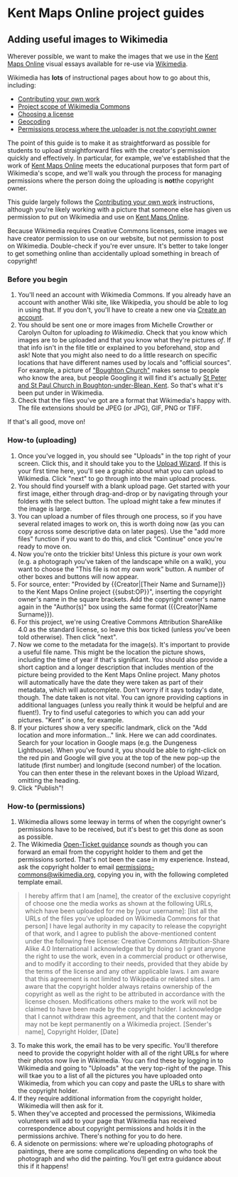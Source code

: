 <param ve-config
  title="Kent Maps Online project guides: Adding useful images to Wikimedia"
  source-image="https://iiif.wellcomecollection.org/image/B0009092.jpg/full/2048%2C/0/default.jpg"
  banner="https://jstor-labs.github.io/plant-humanities/images/banners/peony.jpg"
  layout="vtl"
  num-maps="4"
  num-images="4"
  num-primary-sources="1"
  author="Dr Dominique Gracia">
  
# Kent Maps Online project guides
## Adding useful images to Wikimedia

Wherever possible, we want to make the images that we use in the [Kent Maps Online](http://kent-maps.online) visual essays available for re-use via [Wikimedia](https://commons.wikimedia.org/wiki/Main_Page).

Wikimedia has **lots** of instructional pages about how to go about this, including:
* [Contributing your own work](https://commons.wikimedia.org/wiki/Commons:Contributing_your_own_work#Step_5:_Describing_the_file)
* [Project scope of Wikimedia Commons](https://commons.wikimedia.org/wiki/Commons:Project_scope)
* [Choosing a license](https://commons.wikimedia.org/wiki/Commons:Choosing_a_license)
* [Geocoding](https://commons.wikimedia.org/wiki/Commons:Geocoding)
* [Permissions process where the uploader is not the copyright owner](https://commons.wikimedia.org/wiki/Commons:OTRS)

The point of this guide is to make it as straightforward as possible for students to upload straightforward files with the creator's permission quickly and effectively. In particular, for example, we've established that the work of [Kent Maps Online](http://kent-maps.online) meets the educational purposes that form part of Wikimedia's scope, and we'll walk you through the process for managing permissions where the person doing the uploading is **not**the copyright owner. 

This guide largely follows the [Contributing your own work](https://commons.wikimedia.org/wiki/Commons:Contributing_your_own_work#Step_5:_Describing_the_file) instructions, although you're likely working with a picture that someone else has given us permission to put on Wikimedia and use on [Kent Maps Online](http://kent-maps.online). 

Because Wikimedia requires Creative Commons licenses, some images we have creator permission to use on our website, but not permission to post on Wikimedia. Double-check if you're ever unsure. It's better to take longer to get something online than accidentally upload something in breach of copyright!

### Before you begin

1. You'll need an account with Wikimedia Commons. If you already have an account with another Wiki site, like Wikipedia, you should be able to log in using that. If you don't, you'll have to create a new one via [Create an account](https://commons.wikimedia.org/w/index.php?title=Special:CreateAccount&returnto=Main+Page).
2. You should be sent one or more images from Michelle Crowther or Carolyn Oulton for uploading *to Wikimedia*. Check that you know which images are to be uploaded and that you know what they're pictures *of*. If that info isn't in the file title or explained to you beforehand, stop and ask! Note that you might also need to do a little research on specific locations that have different names used by locals and "official sources". For example, a picture of ["Boughton Church"](https://commons.wikimedia.org/wiki/File:St_Peter_and_St_Paul,_Boughton,_Kent.jpg) makes sense to people who know the area, but people Googling it will find it's actually [St Peter and St Paul Church in Boughton-under-Blean, Kent](https://www.achurchnearyou.com/church/11977/). So that's what it's been put under in Wikimedia.
3. Check that the files you've got are a format that Wikimedia's happy with. The file extensions should be JPEG (or JPG), GIF, PNG or TIFF.

If that's all good, move on!

### How-to (uploading)

1. Once you've logged in, you should see "Uploads" in the top right of your screen. Click this, and it should take you to the [Upload Wizard](https://commons.wikimedia.org/wiki/Special:UploadWizard). If this is your first time here, you'll see a graphic about what you can upload to Wikimedia. Click "next" to go through into the main upload process.
2. You should find yourself with a blank upload page. Get started with your first image, either through drag-and-drop or by navigating through your folders with the select button. The upload might take a few minutes if the image is large. 
3. You can upload a number of files through one process, so if you have several related images to work on, this is worth doing now (as you can copy across some descriptive data on later pages). Use the "add more files" function if you want to do this, and click "Continue" once you're ready to move on.
4. Now you're onto the trickier bits! Unless this picture *is* your own work (e.g. a photograph you've taken of the landscape while on a walk), you want to choose the "This file is not my own work" button. A number of other boxes and buttons will now appear.
5. For source, enter: "Provided by {{Creator|\[Their Name and Surname\]}} to the Kent Maps Online project {{subst:OP}}", inserting the copyright owner's name in the square brackets. Add the copyright owner's name again in the "Author(s)" box using the same format ({{Creator|Name Surname}}).
7. For this project, we're using Creative Commons Attribution ShareAlike 4.0 as the standard license, so leave this box ticked (unless you've been told otherwise). Then click "next".
8. Now we come to the metadata for the image(s). It's important to provide a useful file name. This might be the location the picture shows, including the time of year if that's significant. You should also provide a short caption and a longer description that includes mention of the picture being provided to the Kent Maps Online project. Many photos will automatically have the date they were taken as part of their metadata, which will autocomplete. Don't worry if it says today's date, though. The date taken is not vital. You can ignore providing captions in additional languages (unless you really think it would be helpful and are fluent!). Try to find useful categories to which you can add your pictures. "Kent" is one, for example. 
9. If your pictures show a very specific landmark, click on the "Add location and more information..." link. Here we can add coordinates. Search for your location in Google maps (e.g. the Dungeness Lighthouse). When you've found it, you should be able to right-click on the red pin and Google will give you at the top of the new pop-up the latitude (first number) and longitude (second number) of the location. You can then enter these in the relevant boxes in the Upload Wizard, omitting the heading.
10. Click "Publish"!

### How-to (permissions)

1. Wikimedia allows some leeway in terms of when the copyright owner's permissions have to be received, but it's best to get this done as soon as possible.
2. The Wikimedia [Open-Ticket guidance](https://commons.wikimedia.org/wiki/Commons:OTRS#If_you_are_NOT_the_copyright_holder) *sounds* as though you can forward an email from the copyright holder to them and get the permissions sorted. That's not been the case in my experience. Instead, ask the copyright holder to email permissions-commons@wikimedia.org, copying you in, with the following completed template email.

> I hereby affirm that I am \[name\], the creator of the exclusive copyright of choose one the media works as shown at the following URLs, which have been uploaded for me by \[your username\]: \[list all the URLs of the files you've uploaded on Wikimedia Commons for that person\] 
> I have legal authority in my capacity to release the copyright of that work, and I agree to publish the above-mentioned content under the following free license: Creative Commons Attribution-Share Alike 4.0 International
> I acknowledge that by doing so I grant anyone the right to use the work, even in a commercial product or otherwise, and to modify it according to their needs, provided that they abide by the terms of the license and any other applicable laws.
> I am aware that this agreement is not limited to Wikipedia or related sites.
> I am aware that the copyright holder always retains ownership of the copyright as well as the right to be attributed in accordance with the license chosen. Modifications others make to the work will not be claimed to have been made by the copyright holder.
> I acknowledge that I cannot withdraw this agreement, and that the content may or may not be kept permanently on a Wikimedia project.
> \[Sender's name\], Copyright Holder, \[Date\]

3. To make this work, the email has to be very specific. You'll therefore need to provide the copyright holder with all of the right URLs for where their photos now live in Wikimedia. You can find these by logging in to Wikimedia and going to "Uploads" at the very top-right of the page. This will tkae you to a list of all the pictures you have uploaded onto Wikimedia, from which you can copy and paste the URLs to share with the copyright holder.
4. If they require additional information from the copyright holder, Wikimedia will then ask for it. 
5. When they've accepted and processed the permissions, Wikimedia volunteers will add to your page that Wikimedia has received correspondence about copyright permissions and holds it in the permissions archive. There's nothing for you to do here.
6. A sidenote on permissions: where we're uploading photographs of paintings, there are some complications depending on who took the photograph and who did the painting. You'll get extra guidance about this if it happens!
